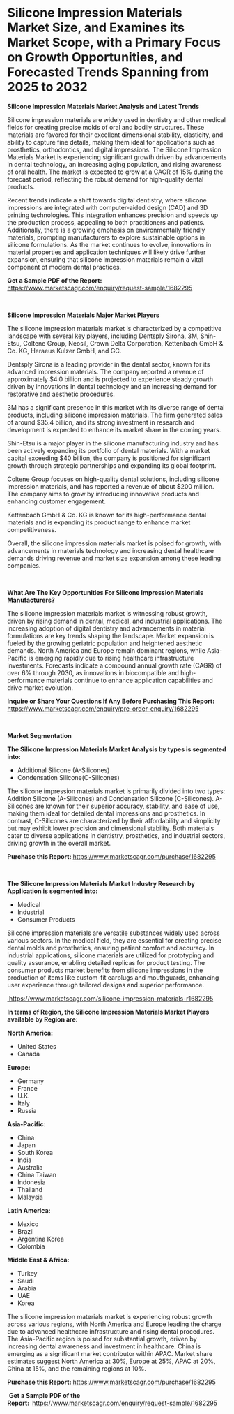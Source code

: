 <p><h1>Silicone Impression Materials Market Size, and Examines its Market Scope, with a Primary Focus on Growth Opportunities, and Forecasted Trends Spanning from 2025 to 2032</h1></p><p><strong>Silicone Impression Materials Market Analysis and Latest Trends</strong></p>
<p><p>Silicone impression materials are widely used in dentistry and other medical fields for creating precise molds of oral and bodily structures. These materials are favored for their excellent dimensional stability, elasticity, and ability to capture fine details, making them ideal for applications such as prosthetics, orthodontics, and digital impressions. The Silicone Impression Materials Market is experiencing significant growth driven by advancements in dental technology, an increasing aging population, and rising awareness of oral health. The market is expected to grow at a CAGR of 15% during the forecast period, reflecting the robust demand for high-quality dental products.</p><p>Recent trends indicate a shift towards digital dentistry, where silicone impressions are integrated with computer-aided design (CAD) and 3D printing technologies. This integration enhances precision and speeds up the production process, appealing to both practitioners and patients. Additionally, there is a growing emphasis on environmentally friendly materials, prompting manufacturers to explore sustainable options in silicone formulations. As the market continues to evolve, innovations in material properties and application techniques will likely drive further expansion, ensuring that silicone impression materials remain a vital component of modern dental practices.</p></p>
<p><strong>Get a Sample PDF of the Report:&nbsp;</strong> <a href="https://www.marketscagr.com/enquiry/request-sample/1682295?utm_campaign=2097&utm_medium=2&utm_source=Github&utm_content=ia&utm_term=17042025&utm_id=silicone-impression-materials">https://www.marketscagr.com/enquiry/request-sample/1682295</a></p>
<p>&nbsp;</p>
<p><strong>Silicone Impression Materials Major Market Players</strong></p>
<p><p>The silicone impression materials market is characterized by a competitive landscape with several key players, including Dentsply Sirona, 3M, Shin-Etsu, Coltene Group, Neosil, Crown Delta Corporation, Kettenbach GmbH & Co. KG, Heraeus Kulzer GmbH, and GC. </p><p>Dentsply Sirona is a leading provider in the dental sector, known for its advanced impression materials. The company reported a revenue of approximately $4.0 billion and is projected to experience steady growth driven by innovations in dental technology and an increasing demand for restorative and aesthetic procedures.</p><p>3M has a significant presence in this market with its diverse range of dental products, including silicone impression materials. The firm generated sales of around $35.4 billion, and its strong investment in research and development is expected to enhance its market share in the coming years.</p><p>Shin-Etsu is a major player in the silicone manufacturing industry and has been actively expanding its portfolio of dental materials. With a market capital exceeding $40 billion, the company is positioned for significant growth through strategic partnerships and expanding its global footprint.</p><p>Coltene Group focuses on high-quality dental solutions, including silicone impression materials, and has reported a revenue of about $200 million. The company aims to grow by introducing innovative products and enhancing customer engagement.</p><p>Kettenbach GmbH & Co. KG is known for its high-performance dental materials and is expanding its product range to enhance market competitiveness.</p><p>Overall, the silicone impression materials market is poised for growth, with advancements in materials technology and increasing dental healthcare demands driving revenue and market size expansion among these leading companies.</p></p>
<p>&nbsp;</p>
<p><strong>What Are The Key Opportunities For Silicone Impression Materials Manufacturers?</strong></p>
<p><p>The silicone impression materials market is witnessing robust growth, driven by rising demand in dental, medical, and industrial applications. The increasing adoption of digital dentistry and advancements in material formulations are key trends shaping the landscape. Market expansion is fueled by the growing geriatric population and heightened aesthetic demands. North America and Europe remain dominant regions, while Asia-Pacific is emerging rapidly due to rising healthcare infrastructure investments. Forecasts indicate a compound annual growth rate (CAGR) of over 6% through 2030, as innovations in biocompatible and high-performance materials continue to enhance application capabilities and drive market evolution.</p></p>
<p><strong>Inquire or Share Your Questions If Any Before Purchasing This Report:</strong> <a href="https://www.marketscagr.com/enquiry/pre-order-enquiry/1682295?utm_campaign=2097&utm_medium=2&utm_source=Github&utm_content=ia&utm_term=17042025&utm_id=silicone-impression-materials">https://www.marketscagr.com/enquiry/pre-order-enquiry/1682295</a></p>
<p>&nbsp;</p>
<p><strong>Market Segmentation</strong></p>
<p><strong>The Silicone Impression Materials Market Analysis by types is segmented into:</strong></p>
<p><ul><li>Additional Silicone (A-Silicones)</li><li>Condensation Silicone(C-Silicones)</li></ul></p>
<p><p>The silicone impression materials market is primarily divided into two types: Addition Silicone (A-Silicones) and Condensation Silicone (C-Silicones). A-Silicones are known for their superior accuracy, stability, and ease of use, making them ideal for detailed dental impressions and prosthetics. In contrast, C-Silicones are characterized by their affordability and simplicity but may exhibit lower precision and dimensional stability. Both materials cater to diverse applications in dentistry, prosthetics, and industrial sectors, driving growth in the overall market.</p></p>
<p><strong>Purchase this Report:&nbsp;</strong><a href="https://www.marketscagr.com/purchase/1682295?utm_campaign=2097&utm_medium=2&utm_source=Github&utm_content=ia&utm_term=17042025&utm_id=silicone-impression-materials">https://www.marketscagr.com/purchase/1682295</a></p>
<p>&nbsp;</p>
<p><strong>The Silicone Impression Materials Market Industry Research by Application is segmented into:</strong></p>
<p><ul><li>Medical</li><li>Industrial</li><li>Consumer Products</li></ul></p>
<p><p>Silicone impression materials are versatile substances widely used across various sectors. In the medical field, they are essential for creating precise dental molds and prosthetics, ensuring patient comfort and accuracy. In industrial applications, silicone materials are utilized for prototyping and quality assurance, enabling detailed replicas for product testing. The consumer products market benefits from silicone impressions in the production of items like custom-fit earplugs and mouthguards, enhancing user experience through tailored designs and superior performance.</p></p>
<p><a href="https://www.marketscagr.com/silicone-impression-materials-r1682295?utm_campaign=2097&utm_medium=2&utm_source=Github&utm_content=ia&utm_term=17042025&utm_id=silicone-impression-materials">&nbsp;https://www.marketscagr.com/silicone-impression-materials-r1682295</a></p>
<p><strong>In terms of Region, the Silicone Impression Materials Market Players available by Region are:</strong></p>
<p>
    <p> <strong> North America: </strong>
        <ul>
            <li>United States</li>
            <li>Canada</li>
        </ul>
        </p> 
    <p> <strong> Europe: </strong>
        <ul>
            <li>Germany</li>
            <li>France</li>
            <li>U.K.</li>
            <li>Italy</li>
            <li>Russia</li>
        </ul>
        </p> 
    <p> <strong> Asia-Pacific: </strong>
        <ul>
            <li>China</li>
            <li>Japan</li>
            <li>South Korea</li>
            <li>India</li>
            <li>Australia</li>
            <li>China Taiwan</li>
            <li>Indonesia</li>
            <li>Thailand</li>
            <li>Malaysia</li>
        </ul>
        </p> 
    <p> <strong> Latin America: </strong>
        <ul>
            <li>Mexico</li>
            <li>Brazil</li>
            <li>Argentina Korea</li>
            <li>Colombia</li>
        </ul>
        </p> 
    <p> <strong> Middle East & Africa: </strong>
        <ul>
            <li>Turkey</li>
            <li>Saudi</li>
            <li>Arabia</li>
            <li>UAE</li>
            <li>Korea</li>
        </ul>
    </p>
    </p>
<p><p>The silicone impression materials market is experiencing robust growth across various regions, with North America and Europe leading the charge due to advanced healthcare infrastructure and rising dental procedures. The Asia-Pacific region is poised for substantial growth, driven by increasing dental awareness and investment in healthcare. China is emerging as a significant market contributor within APAC. Market share estimates suggest North America at 30%, Europe at 25%, APAC at 20%, China at 15%, and the remaining regions at 10%.</p></p>
<p><strong>Purchase this Report: </strong><a href="https://www.marketscagr.com/purchase/1682295?utm_campaign=2097&utm_medium=2&utm_source=Github&utm_content=ia&utm_term=17042025&utm_id=silicone-impression-materials">https://www.marketscagr.com/purchase/1682295</a></p>
<p>&nbsp;<strong>Get a Sample PDF of the Report:&nbsp;&nbsp;</strong><a href="https://www.marketscagr.com/enquiry/request-sample/1682295?utm_campaign=2097&utm_medium=2&utm_source=Github&utm_content=ia&utm_term=17042025&utm_id=silicone-impression-materials">https://www.marketscagr.com/enquiry/request-sample/1682295</a></p>
<p><strong></strong></p>
<p><p></p><p></p><p></p></p>